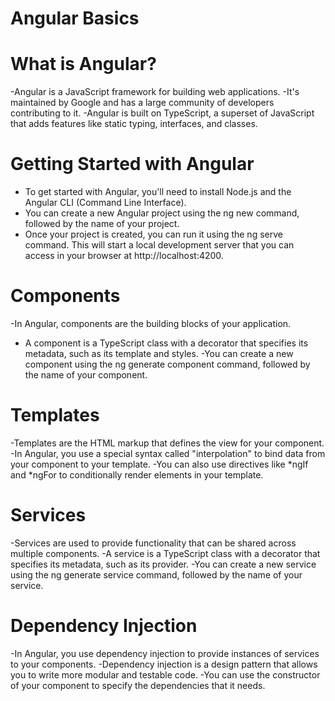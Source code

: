 # Angular Basics

# What is Angular?

 -Angular is a JavaScript framework for building web applications.
 -It's maintained by Google and has a large community of developers contributing to it.
 -Angular is built on TypeScript, a superset of JavaScript that adds features like static typing, interfaces, and classes.

# Getting Started with Angular

 - To get started with Angular, you'll need to install Node.js and the Angular CLI (Command Line Interface).
 - You can create a new Angular project using the ng new command, followed by the name of your project.
 - Once your project is created, you can run it using the ng serve command. This will start a local development server that you can access in your browser at http://localhost:4200.

# Components

 -In Angular, components are the building blocks of your application.
 - A component is a TypeScript class with a decorator that specifies its metadata, such as its template and styles.
 -You can create a new component using the ng generate component command, followed by the name of your component.

# Templates

 -Templates are the HTML markup that defines the view for your component.
 -In Angular, you use a special syntax called "interpolation" to bind data from your component to your template.
 -You can also use directives like *ngIf and *ngFor to conditionally render elements in your template.

# Services

 -Services are used to provide functionality that can be shared across multiple components.
 -A service is a TypeScript class with a decorator that specifies its metadata, such as its provider.
 -You can create a new service using the ng generate service command, followed by the name of your service.

# Dependency Injection
 -In Angular, you use dependency injection to provide instances of services to your components.
 -Dependency injection is a design pattern that allows you to write more modular and testable code.
 -You can use the constructor of your component to specify the dependencies that it needs.